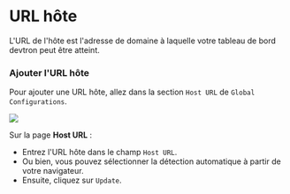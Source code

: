 ﻿# URL hôte

L'URL de l'hôte est l'adresse de domaine à laquelle votre tableau de bord devtron peut être atteint.

### Ajouter l'URL hôte

Pour ajouter une URL hôte, allez dans la section `Host URL` de `Global Configurations`.

![](https://devtron-public-asset.s3.us-east-2.amazonaws.com/images/global-configurations/gitops/host-url-latest.jpg)

Sur la page **Host URL** :

* Entrez l'URL hôte dans le champ `Host URL`.
* Ou bien, vous pouvez sélectionner la détection automatique à partir de votre navigateur.
* Ensuite, cliquez sur `Update`.
